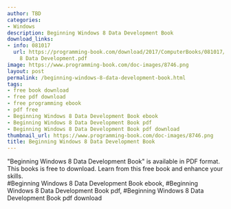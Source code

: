 ```yaml
---
author: TBD
categories:
- Windows
description: Beginning Windows 8 Data Development Book
download_links:
- info: 081017
  url: https://programming-book.com/download/2017/ComputerBooks/081017/Beginning Windows
    8 Data Development.pdf
image: https://www.programming-book.com/doc-images/8746.png
layout: post
permalink: /beginning-windows-8-data-development-book.html
tags:
- free book download
- free pdf download
- free programming ebook
- pdf free
- Beginning Windows 8 Data Development Book ebook
- Beginning Windows 8 Data Development Book pdf
- Beginning Windows 8 Data Development Book pdf download
thumbnail_url: https://www.programming-book.com/doc-images/8746.png
title: Beginning Windows 8 Data Development Book
---
```


 
<div class="item-desc text-justify">
  "Beginning Windows 8 Data Development Book" is available in PDF format. This books is free to download. Learn from this free book and enhance your skills.
  <br>
  #Beginning Windows 8 Data Development Book ebook, #Beginning Windows 8 Data Development Book pdf, #Beginning Windows 8 Data Development Book pdf download
</div>